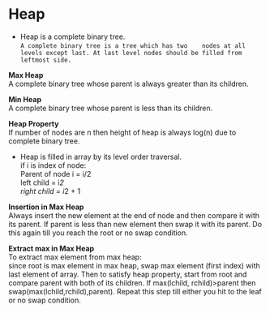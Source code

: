 # Heap  

* Heap is a complete binary tree.  
    `A complete binary tree is a tree which has two    nodes at all levels except last. At last level nodes should be filled from leftmost side.`

**Max Heap**  
A complete binary tree whose parent is always greater than its children.  

**Min Heap**  
A complete binary tree whose parent is less than its children.  

__Heap Property__  
If number of nodes are n then height of heap is always log(n) due to complete binary tree.  

* Heap is filled in array by its level order traversal.  
if i is index of node:  
Parent of node i = i/2  
left child = i*2  
right child = i*2 + 1  

__Insertion in Max Heap__  
Always insert the new element at the end of node and then compare it with its parent. If parent is less than new element then swap it with its parent. Do this again till you reach the root or no swap condition.  

__Extract max in Max Heap__  
To extract max element from max heap:  
since root is max element in max heap, swap max element (first index) with last element of array. Then to satisfy heap property, start from root and compare parent with both of its children. If max(lchild, rchild)>parent then swap(max(lchild,rchild),parent). Repeat this step till either you hit to the leaf or no swap condition.  



